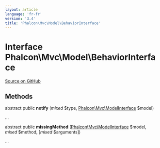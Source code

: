 ```yaml
---
layout: article
language: 'fr-fr'
version: '3.4'
title: 'Phalcon\Mvc\Model\BehaviorInterface'
---
```


# Interface **Phalcon\Mvc\Model\BehaviorInterface**

<a href="https://github.com/phalcon/cphalcon/tree/v3.4.0/phalcon/mvc/model/behaviorinterface.zep" class="btn btn-default btn-sm">Source on GitHub</a>

## Methods

abstract public **notify** (*mixed* $type, [Phalcon\Mvc\ModelInterface](/3.4/en/api/Phalcon_Mvc_ModelInterface) $model)

...

abstract public **missingMethod** ([Phalcon\Mvc\ModelInterface](/3.4/en/api/Phalcon_Mvc_ModelInterface) $model, *mixed* $method, [*mixed* $arguments])

...